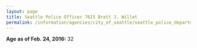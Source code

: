 ```yaml
---
layout: page
title: Seattle Police Officer 7615 Brett J. Willet
permalink: /information/agencies/city_of_seattle/seattle_police_department/copbook/7615/
---
```


**Age as of Feb. 24, 2016:** 32
